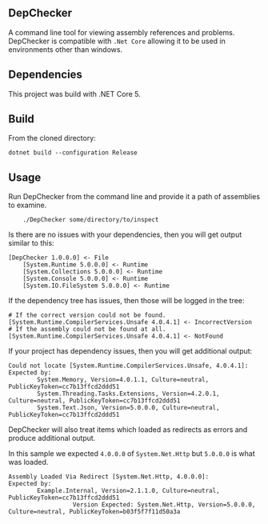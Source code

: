 ## DepChecker

A command line tool for viewing assembly references and problems.
DepChecker is compatible with `.Net Core` allowing it to be used in environments other than windows.

## Dependencies

This project was build with .NET Core 5.

## Build

From the cloned directory:
```
dotnet build --configuration Release
```

## Usage

Run DepChecker from the command line and provide it a path of assemblies to examine.
```
    ./DepChecker some/directory/to/inspect
```

Is there are no issues with your dependencies, then you will get output similar to this:
```
[DepChecker 1.0.0.0] <- File
    [System.Runtime 5.0.0.0] <- Runtime
    [System.Collections 5.0.0.0] <- Runtime
    [System.Console 5.0.0.0] <- Runtime
    [System.IO.FileSystem 5.0.0.0] <- Runtime

```

If the dependency tree has issues, then those will be logged in the tree:
```
# If the correct version could not be found.
[System.Runtime.CompilerServices.Unsafe 4.0.4.1] <- IncorrectVersion
# If the assembly could not be found at all.
[System.Runtime.CompilerServices.Unsafe 4.0.4.1] <- NotFound
```

If your project has dependency issues, then you will get additional output:
```
Could not locate [System.Runtime.CompilerServices.Unsafe, 4.0.4.1]:
Expected by:
        System.Memory, Version=4.0.1.1, Culture=neutral, PublicKeyToken=cc7b13ffcd2ddd51
        System.Threading.Tasks.Extensions, Version=4.2.0.1, Culture=neutral, PublicKeyToken=cc7b13ffcd2ddd51
        System.Text.Json, Version=5.0.0.0, Culture=neutral, PublicKeyToken=cc7b13ffcd2ddd51
```

DepChecker will also treat items which loaded as redirects as errors and produce additional output.

In this sample we expected `4.0.0.0` of `System.Net.Http` but `5.0.0.0` is what was loaded.
```
Assembly Loaded Via Redirect [System.Net.Http, 4.0.0.0]:
Expected by:
        Example.Internal, Version=2.1.1.0, Culture=neutral, PublicKeyToken=cc7b13ffcd2ddd51 
                  Version Expected: System.Net.Http, Version=5.0.0.0, Culture=neutral, PublicKeyToken=b03f5f7f11d50a3a
```
